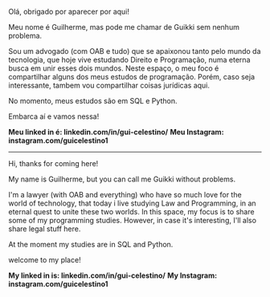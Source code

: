 Olá, obrigado por aparecer por aqui!

Meu nome é Guilherme, mas pode me chamar de Guikki sem nenhum problema.

Sou um advogado (com OAB e tudo) que se apaixonou tanto pelo mundo da tecnologia, que hoje vive estudando Direito e Programação, numa eterna busca em unir esses dois mundos.
Neste espaço, o meu foco é compartilhar alguns dos meus estudos de programação. Porém, caso seja interessante, tambem vou compartilhar coisas jurídicas aqui.

No momento, meus estudos são em SQL e Python.

Embarca aí e vamos nessa!

**Meu linked in é: linkedin.com/in/gui-celestino/**
**Meu Instagram: instagram.com/guicelestino1**


--------------------------------------------------------------------------------

Hi, thanks for coming here!

My name is Guilherme, but you can call me Guikki without problems.

I'm a lawyer (with OAB and everything) who have so much love for the world of technology, that today i live studying Law and Programming, in an eternal quest to unite these two worlds.
In this space, my focus is to share some of my programming studies. However, in case it's interesting, I'll also share legal stuff here.

At the moment my studies are in SQL and Python.

welcome to my place!

**My linked in is: linkedin.com/in/gui-celestino/**
**My Instagram: instagram.com/guicelestino1**
